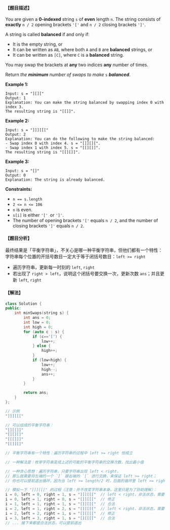 #### 【题目描述】

You are given a **0-indexed** string `s` of **even** length `n`. The string consists of **exactly** `n / 2` opening brackets `'['` and `n / 2` closing brackets `']'`.

A string is called **balanced** if and only if:

- It is the empty string, or
- It can be written as `AB`, where both `A` and `B` are **balanced** strings, or
- It can be written as `[C]`, where `C` is a **balanced** string.

You may swap the brackets at **any** two indices **any** number of times.

Return *the **minimum** number of swaps to make* `s` ***balanced***.

 

**Example 1:**

```
Input: s = "][]["
Output: 1
Explanation: You can make the string balanced by swapping index 0 with index 3.
The resulting string is "[[]]".
```

**Example 2:**

```
Input: s = "]]][[["
Output: 2
Explanation: You can do the following to make the string balanced:
- Swap index 0 with index 4. s = "[]][][".
- Swap index 1 with index 5. s = "[[][]]".
The resulting string is "[[][]]".
```

**Example 3:**

```
Input: s = "[]"
Output: 0
Explanation: The string is already balanced.
```

 

**Constraints:**

- `n == s.length`
- `2 <= n <= 106`
- `n` is even.
- `s[i]` is either `'[' `or `']'`.
- The number of opening brackets `'['` equals `n / 2`, and the number of closing brackets `']'` equals `n / 2`.



#### 【题目分析】

最终结果是「平衡字符串」，不关心是哪一种平衡字符串，但他们都有一个特性：字符串每个位置的开括号数目一定大于等于闭括号数目：`left >= right`

- 遍历字符串，更新每一时刻的 `left`, `right`
- 若出现了 `right > left`，说明这个闭括号要交换一次，更新次数 `ans`；并且更新 `left`, `right`

#### 【解法】

```cpp
class Solution {
public:
    int minSwaps(string s) {
        int ans = 0;
        int low = 0;
        int high = 0;
        for (auto c : s) {
            if (c=='[') {
                low++;
            } else {
                high++;
            }
            if (low<high) {
                low++;
                high--;
                ans++;
            }
        }

        return ans;
    }
};
```

```js
// 示例
"]]][[["

// 可以组成的平衡字符串：
"[][[]]"
"[][][]"
"[[[]]]"
"[[]][]"

// 平衡字符串有一个特性：遍历字符串的过程中 left >= right 恒成立

// 一种解法是：枚举字符串变成上述的可能的平衡字符串的交换次数，找出最小值

// 一种贪心思想：遍历字符串，只要字符串出现 left < right，
// 那么就需要将左端的一个 `]` 跟右端的 `[` 进行交换，来保证 left >= right；
// 你也可以提前退出循环，因为当 left >= length/2 时，后面的循环里 left >= right 恒成立（思考一下为什么）

// 模拟一下 "]]][[[" 的过程（注意：并不改变字符串本身，这里只是为了协助理解）：
i = 0, left = 0, right = 1, s = "]]][[["  // left < right，非法状态，需要修正
i = 0, left = 1, right = 0, s = "[]][[["  // 修正
i = 1, left = 1, right = 1, s = "[]][[["  // 合法
i = 2, left = 1, right = 2, s = "[]][[["  // left < right，非法状态，需要修正
i = 2, left = 2, right = 1, s = "[][[[["  // 修正
i = 3, left = 3, right = 1, s = "[][[[["  // 合法
// ... 接下来都是合法状态，可以提前退出
```